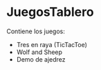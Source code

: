 # JuegosTablero

Contiene los juegos:
 - Tres en raya (TicTacToe)
 - Wolf and Sheep
 - Demo de ajedrez
